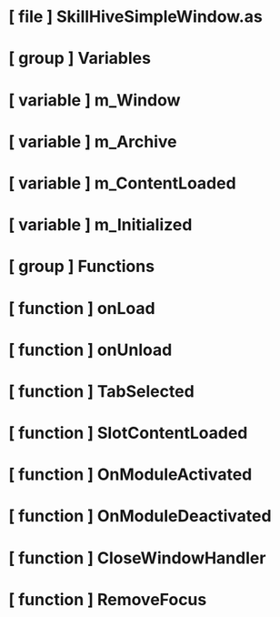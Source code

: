 # [ file ] SkillHiveSimpleWindow.as

# [ group ] Variables

# [ variable ] m_Window

# [ variable ] m_Archive

# [ variable ] m_ContentLoaded

# [ variable ] m_Initialized

# [ group ] Functions

# [ function ] onLoad

# [ function ] onUnload

# [ function ] TabSelected

# [ function ] SlotContentLoaded

# [ function ] OnModuleActivated

# [ function ] OnModuleDeactivated

# [ function ] CloseWindowHandler

# [ function ] RemoveFocus

